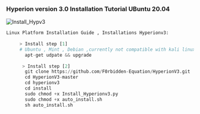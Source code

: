 ###     Hyperion version 3.0 Installation Tutorial UBuntu 20.04
![Install_Hypv3](https://user-images.githubusercontent.com/59021489/106630708-5fa60d00-657c-11eb-9acd-0ecfd23ba6bb.gif)

```python
Linux Platform Installation Guide , Installations Hyperionv3:
     
     > Install step [1]
     # Ubuntu , Mint , Debian ,currently not compatible with kali linux
       apt-get udpate && upgrade
      
      > Install step [2] 
       git clone https://github.com/F0rbidden-Equation/HyperionV3.git
       cd HyperionV3-master
       cd hyperionv3
       cd install
       sudo chmod +x Install_Hyperionv3.py
       sudo chmod +x auto_install.sh
       sh auto_install.sh
     
     

